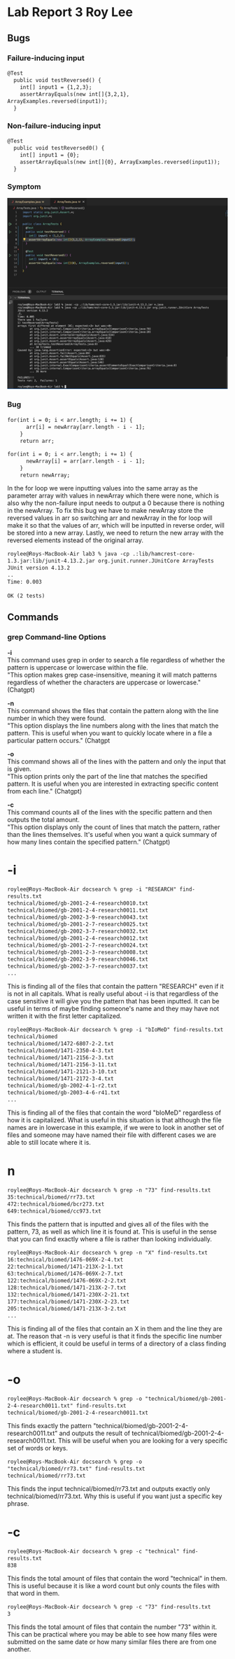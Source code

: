 # **Lab Report 3 Roy Lee**

## Bugs <br>
### Failure-inducing input
``` 
@Test
  public void testReversed() {
    int[] input1 = {1,2,3};
    assertArrayEquals(new int[]{3,2,1}, ArrayExamples.reversed(input1));
  }
```

### Non-failure-inducing input
```
@Test
  public void testReversed0() {
    int[] input1 = {0};
    assertArrayEquals(new int[]{0}, ArrayExamples.reversed(input1));
  }
```
### Symptom
![Image](labreport3symptom.jpg)
### Bug
```
for(int i = 0; i < arr.length; i += 1) {
      arr[i] = newArray[arr.length - i - 1];
    }
    return arr;
```

```
for(int i = 0; i < arr.length; i += 1) {
      newArray[i] = arr[arr.length - i - 1];
    }
    return newArray;
```
In the for loop we were inputting values into the same array as the parameter array with values in newArray which there were none, which is also why the non-failure input needs to output a 0 because there is nothing in the newArray. To fix this bug we have to make newArray store the reversed values in arr so switching arr and newArray in the for loop will make it so that the values of arr, which will be inputted in reverse order, will be stored into a new array. Lastly, we need to return the new array with the reversed elements instead of the original array. 

```
roylee@Roys-MacBook-Air lab3 % java -cp .:lib/hamcrest-core-1.3.jar:lib/junit-4.13.2.jar org.junit.runner.JUnitCore ArrayTests
JUnit version 4.13.2
..
Time: 0.003

OK (2 tests)
```


## Commands <br>

### grep Command-line Options
**-i** <br>
This command uses grep in order to search a file regardless of whether the pattern is uppercase or lowercase within the file. <br>
"This option makes grep case-insensitive, meaning it will match patterns regardless of whether the characters are uppercase or lowercase." (Chatgpt)

**-n** <br>
This command shows the files that contain the pattern along with the line number in which they were found. <br>
"This option displays the line numbers along with the lines that match the pattern. This is useful when you want to quickly locate where in a file a particular pattern occurs." (Chatgpt

**-o** <br>
This command shows all of the lines with the pattern and only the input that is given. <br>
"This option prints only the part of the line that matches the specified pattern. It is useful when you are interested in extracting specific content from each line." (Chatgpt)

**-c** <br>
This command counts all of the lines with the specific pattern and then outputs the total amount. <br>
"This option displays only the count of lines that match the pattern, rather than the lines themselves. It's useful when you want a quick summary of how many lines contain the specified pattern." (Chatgpt)

# -i
```
roylee@Roys-MacBook-Air docsearch % grep -i "RESEARCH" find-results.txt
technical/biomed/gb-2001-2-4-research0010.txt
technical/biomed/gb-2001-2-4-research0011.txt
technical/biomed/gb-2002-3-9-research0043.txt
technical/biomed/gb-2001-2-7-research0025.txt
technical/biomed/gb-2002-3-7-research0032.txt
technical/biomed/gb-2001-2-4-research0012.txt
technical/biomed/gb-2001-2-7-research0024.txt
technical/biomed/gb-2001-2-3-research0008.txt
technical/biomed/gb-2002-3-9-research0046.txt
technical/biomed/gb-2002-3-7-research0037.txt
...
```
This is finding all of the files that contain the pattern "RESEARCH" even if it is not in all capitals. What is really useful about -i is that regardless of the case sensitive it will give you the pattern that has been inputted. It can be useful in terms of maybe finding someone's name and they may have not written it with the first letter capitalized.

```
roylee@Roys-MacBook-Air docsearch % grep -i "bIoMeD" find-results.txt
technical/biomed
technical/biomed/1472-6807-2-2.txt
technical/biomed/1471-2350-4-3.txt
technical/biomed/1471-2156-2-3.txt
technical/biomed/1471-2156-3-11.txt
technical/biomed/1471-2121-3-10.txt
technical/biomed/1471-2172-3-4.txt
technical/biomed/gb-2002-4-1-r2.txt
technical/biomed/gb-2003-4-6-r41.txt
...
```
This is finding all of the files that contain the word "bIoMeD" regardless of how it is capitalized. What is useful in this situation is that although the file names are in lowercase in this example, if we were to look in another set of files and someone may have named their file with different cases we are able to still locate where it is.

# n
```
roylee@Roys-MacBook-Air docsearch % grep -n "73" find-results.txt
35:technical/biomed/rr73.txt
472:technical/biomed/bcr273.txt
649:technical/biomed/cc973.txt
```
This finds the pattern that is inputted and gives all of the files with the pattern, 73, as well as which line it is found at. This is useful in the sense that you can find exactly where a file is rather than looking individually.
```
roylee@Roys-MacBook-Air docsearch % grep -n "X" find-results.txt
16:technical/biomed/1476-069X-2-4.txt
22:technical/biomed/1471-213X-2-1.txt
63:technical/biomed/1476-069X-2-7.txt
122:technical/biomed/1476-069X-2-2.txt
128:technical/biomed/1471-213X-2-7.txt
132:technical/biomed/1471-230X-2-21.txt
177:technical/biomed/1471-230X-2-23.txt
205:technical/biomed/1471-213X-3-2.txt
...
```
This is finding all of the files that contain an X in them and the line they are at. The reason that -n is very useful is that it finds the specific line number which is efficient, it could be useful in terms of a directory of a class finding where a student is.

# -o
```
roylee@Roys-MacBook-Air docsearch % grep -o "technical/biomed/gb-2001-2-4-research0011.txt" find-results.txt
technical/biomed/gb-2001-2-4-research0011.txt
```
This finds exactly the pattern "technical/biomed/gb-2001-2-4-research0011.txt" and outputs the result of technical/biomed/gb-2001-2-4-research0011.txt. This will be useful when you are looking for a very specific set of words or keys.

```
roylee@Roys-MacBook-Air docsearch % grep -o "technical/biomed/rr73.txt" find-results.txt
technical/biomed/rr73.txt
```
This finds the input technical/biomed/rr73.txt and outputs exactly only technical/biomed/rr73.txt. Why this is useful if you want just a specific key phrase.

# -c
```
roylee@Roys-MacBook-Air docsearch % grep -c "technical" find-results.txt
838
```
This finds the total amount of files that contain the word "technical" in them. This is useful because it is like a word count but only counts the files with that word in them.
```
roylee@Roys-MacBook-Air docsearch % grep -c "73" find-results.txt
3
```
This finds the total amount of files that contain the number "73" within it. This can be practical where you may be able to see how many files were submitted on the same date or how many similar files there are from one another.
